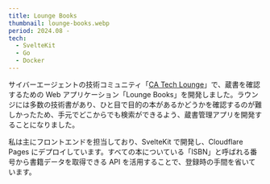 ```yaml
---
title: Lounge Books
thumbnail: lounge-books.webp
period: 2024.08 -
tech:
  - SvelteKit
  - Go
  - Docker
---
```


サイバーエージェントの技術コミュニティ「[CA Tech Lounge](https://www.cyberagent.co.jp/careers/special/students/tech_lounge/)」で、蔵書を確認するための Web アプリケーション「Lounge Books」を開発しました。ラウンジには多数の技術書があり、ひと目で目的の本があるかどうかを確認するのが難しかったため、手元でどこからでも検索ができるよう、蔵書管理アプリを開発することになりました。

私は主にフロントエンドを担当しており、SvelteKit で開発し、Cloudflare Pages にデプロイしています。すべての本についている「ISBN」と呼ばれる番号から書籍データを取得できる API を活用することで、登録時の手間を省いています。
